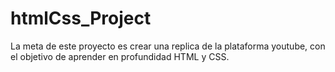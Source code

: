 # htmlCss_Project
La meta de este proyecto es crear una replica de la plataforma youtube, con el objetivo de aprender en profundidad HTML y CSS.
